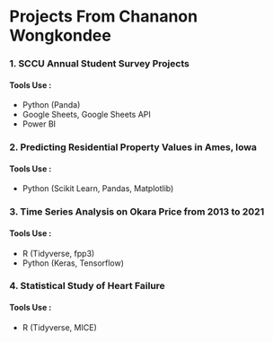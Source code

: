 # Projects From Chananon Wongkondee
### 1. SCCU Annual Student Survey Projects

#### Tools Use : 
- Python (Panda)
- Google Sheets, Google Sheets API
- Power BI

### 2. Predicting Residential Property Values in Ames, Iowa
#### Tools Use :
- Python (Scikit Learn, Pandas, Matplotlib)

### 3. Time Series Analysis on Okara Price from 2013 to 2021
#### Tools Use :
- R (Tidyverse, fpp3)
- Python (Keras, Tensorflow)

### 4. Statistical Study of Heart Failure 	
#### Tools Use :
- R (Tidyverse, MICE)
